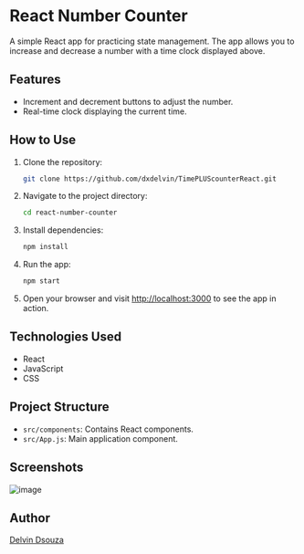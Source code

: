 

# React Number Counter

A simple React app for practicing state management. The app allows you to increase and decrease a number with a time clock displayed above.

## Features

- Increment and decrement buttons to adjust the number.
- Real-time clock displaying the current time.

## How to Use

1. Clone the repository:

   ```bash
   git clone https://github.com/dxdelvin/TimePLUScounterReact.git
   ```

2. Navigate to the project directory:

   ```bash
   cd react-number-counter
   ```

3. Install dependencies:

   ```bash
   npm install
   ```

4. Run the app:

   ```bash
   npm start
   ```

5. Open your browser and visit [http://localhost:3000](http://localhost:3000) to see the app in action.

## Technologies Used

- React
- JavaScript
- CSS

## Project Structure

- `src/components`: Contains React components.
- `src/App.js`: Main application component.

## Screenshots

![image](https://github.com/dxdelvin/TimePLUScounterReact/assets/61946291/a09b7a42-18c1-403f-afbf-1a70e4f6a14e)


## Author

[Delvin Dsouza](https://github.com/dxdelvin)

